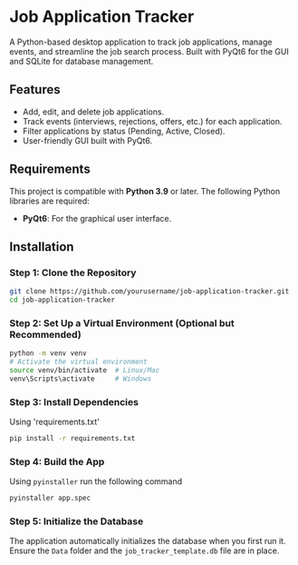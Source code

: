 # Job Application Tracker

A Python-based desktop application to track job applications, manage events, and streamline the job search process. Built with PyQt6 for the GUI and SQLite for database management.

## Features

- Add, edit, and delete job applications.
- Track events (interviews, rejections, offers, etc.) for each application.
- Filter applications by status (Pending, Active, Closed).
- User-friendly GUI built with PyQt6.

## Requirements

This project is compatible with **Python 3.9** or later. The following Python libraries are required:

- **PyQt6**: For the graphical user interface.

## Installation

### Step 1: Clone the Repository

```bash
git clone https://github.com/yourusername/job-application-tracker.git
cd job-application-tracker
```

### Step 2: Set Up a Virtual Environment (Optional but Recommended)
```bash
python -m venv venv
# Activate the virtual environment
source venv/bin/activate  # Linux/Mac
venv\Scripts\activate     # Windows
```

### Step 3: Install Dependencies
Using 'requirements.txt'
```bash
pip install -r requirements.txt
```

### Step 4: Build the App
Using `pyinstaller` run the following command
```bash
pyinstaller app.spec
```

### Step 5: Initialize the Database
The application automatically initializes the database when you first run it. Ensure the `Data` folder and the `job_tracker_template.db` file are in place.

